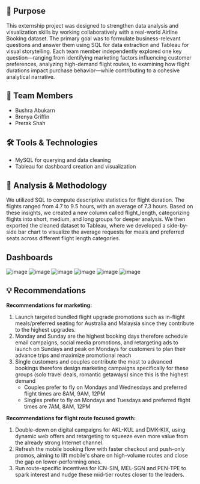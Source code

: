 ## 📌 Purpose
This externship project was designed to strengthen data analysis and visualization skills by working collaboratively with a real-world Airline Booking dataset. The primary goal was to formulate business-relevant questions and answer them using SQL for data extraction and Tableau for visual storytelling. Each team member independently explored one key question—ranging from identifying marketing factors influencing customer preferences, analyzing high-demand flight routes, to examining how flight durations impact purchase behavior—while contributing to a cohesive analytical narrative.

## 👥 Team Members
- Bushra Abukarn
- Brenya Griffin
- Prerak Shah
  
## 🛠️ Tools & Technologies
- MySQL for querying and data cleaning
- Tableau for dashboard creation and visualization

## 🧪 Analysis & Methodology
We utilized SQL to compute descriptive statistics for flight duration. The flights ranged from 4.7 to 9.5 hours, with an average of 7.3 hours.
Based on these insights, we created a new column called flight_length, categorizing flights into short, medium, and long groups for deeper analysis.
We then exported the cleaned dataset to Tableau, where we developed a side-by-side bar chart to visualize the average requests for meals and preferred seats across different flight length categories.


## Dashboards 
![image](https://github.com/user-attachments/assets/97efc198-46ae-4c16-8d6f-96e4f0c23f1e)
![image](https://github.com/user-attachments/assets/c4edd438-611d-4d58-9683-7ebd85fec45e)
![image](https://github.com/user-attachments/assets/5ab83d06-48ed-4f94-ad95-932b03911aeb)
![image](https://github.com/user-attachments/assets/d4efb6a5-6c96-4a17-9ee6-7fbea839b359)
![image](https://github.com/user-attachments/assets/d44a7ea5-866b-4dee-b031-11ae9be7315b)
![image](https://github.com/user-attachments/assets/42858cb8-adc5-405b-ba5f-b5c719801acb)


## 💡 Recommendations

**Recommendations for marketing:**
1. Launch targeted bundled flight upgrade promotions such as in-flight meals/preferred seating for Australia and Malaysia since they contribute to the highest upgrades.
2. Monday and Sunday are the highest booking days therefore schedule email campaigns, social media promotions, and retargeting ads to launch on Sundays and peak on Mondays for customers to plan their advance trips and maximize promotional reach
3. Single customers and couples contribute the most to advanced bookings therefore design marketing campaigns specifically for these groups (solo travel deals, romantic getaways) since this is the highest demand
   - Couples prefer to fly on Mondays and Wednesdays and preferred flight times are 8AM, 9AM, 12PM
   - Singles prefer to fly on Mondays and Tuesdays and preferred flight times are 7AM, 8AM, 12PM

**Recommendations for flight route focused growth:**
1. Double-down on digital campaigns for AKL-KUL and DMK-KIX, using dynamic web offers and retargeting to squeeze even more value from the already strong Internet channel.
2. Refresh the mobile booking flow with faster checkout and push-only promos, aiming to lift mobile's share on high-volume routes and close the gap on lower-performing ones.
3. Run route-specific incentives for ICN-SIN, MEL-SGN and PEN-TPE to spark interest and nudge these mid-tier routes closer to the leaders.
